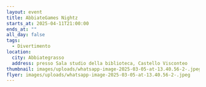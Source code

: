```yaml
---
layout: event
title: AbbiateGames Nightz
starts_at: 2025-04-11T21:00:00
ends_at: ""
all_day: false
tags:
  - Divertimento
location:
  city: Abbiategrasso
  address: presso Sala studio della biblioteca, Castello Visconteo
thumbnail: images/uploads/whatsapp-image-2025-03-05-at-13.40.56-2-.jpeg
flyer: images/uploads/whatsapp-image-2025-03-05-at-13.40.56-2-.jpeg
---
```

